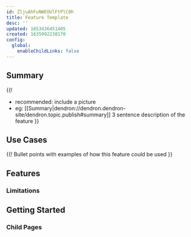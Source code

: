 ```yaml
---
id: ZljuAhFuNWEOUlFtPlC0h
title: Feature Template
desc: ''
updated: 1653436451405
created: 1635992238170
config:
  global:
    enableChildLinks: false
---
```


## Summary
{{! 
- recommended: include a picture
- eg: [[Summary|dendron://dendron.dendron-site/dendron.topic.publish#summary]]
3 sentence description of the feature
}}

## Use Cases
{{! 
Bullet points with examples of how this feature could be used
}}

## Features
<!-- 
- required: false
- example: [[Features|dendron://dendron.dendron-site/dendron.topic.publish.features]]

If the feature has sub features, list them out here 
-->

### Limitations
<!-- Optional. If there are any limitations to call out -->

## Getting Started
<!-- 
- eg: [[Quickstart|dendron://dendron.dendron-site/dendron.topic.publish.quickstart]]

How to get started using the feature. Should have a link to the quickstart doc
-->

### Child Pages
<!-- 
Link to children 

Should have following order

- Concepts
- Config
- CLI
- Commands
-->

## 
<!-- Index of all things -->

